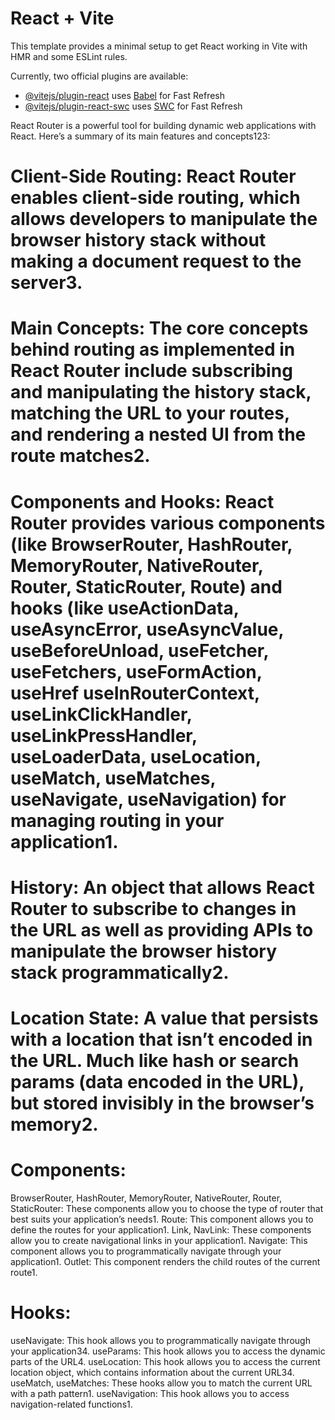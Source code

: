 # React + Vite

This template provides a minimal setup to get React working in Vite with HMR and some ESLint rules.

Currently, two official plugins are available:

- [@vitejs/plugin-react](https://github.com/vitejs/vite-plugin-react/blob/main/packages/plugin-react/README.md) uses [Babel](https://babeljs.io/) for Fast Refresh
- [@vitejs/plugin-react-swc](https://github.com/vitejs/vite-plugin-react-swc) uses [SWC](https://swc.rs/) for Fast Refresh

React Router is a powerful tool for building dynamic web applications with React. Here’s a summary of its main features and concepts123:

# Client-Side Routing: React Router enables client-side routing, which allows developers to manipulate the browser history stack without making a document request to the server3.

# Main Concepts: The core concepts behind routing as implemented in React Router include subscribing and manipulating the history stack, matching the URL to your routes, and rendering a nested UI from the route matches2.

# Components and Hooks: React Router provides various components (like BrowserRouter, HashRouter, MemoryRouter, NativeRouter, Router, StaticRouter, Route) and hooks (like useActionData, useAsyncError, useAsyncValue, useBeforeUnload, useFetcher, useFetchers, useFormAction, useHref useInRouterContext, useLinkClickHandler, useLinkPressHandler, useLoaderData, useLocation, useMatch, useMatches, useNavigate, useNavigation) for managing routing in your application1.

# History: An object that allows React Router to subscribe to changes in the URL as well as providing APIs to manipulate the browser history stack programmatically2.

# Location State: A value that persists with a location that isn’t encoded in the URL. Much like hash or search params (data encoded in the URL), but stored invisibly in the browser’s memory2.

# Components:

BrowserRouter, HashRouter, MemoryRouter, NativeRouter, Router, StaticRouter: These components allow you to choose the type of router that best suits your application’s needs1.
Route: This component allows you to define the routes for your application1.
Link, NavLink: These components allow you to create navigational links in your application1.
Navigate: This component allows you to programmatically navigate through your application1.
Outlet: This component renders the child routes of the current route1.

# Hooks:

useNavigate: This hook allows you to programmatically navigate through your application34.
useParams: This hook allows you to access the dynamic parts of the URL4.
useLocation: This hook allows you to access the current location object, which contains information about the current URL34.
useMatch, useMatches: These hooks allow you to match the current URL with a path pattern1.
useNavigation: This hook allows you to access navigation-related functions1.
